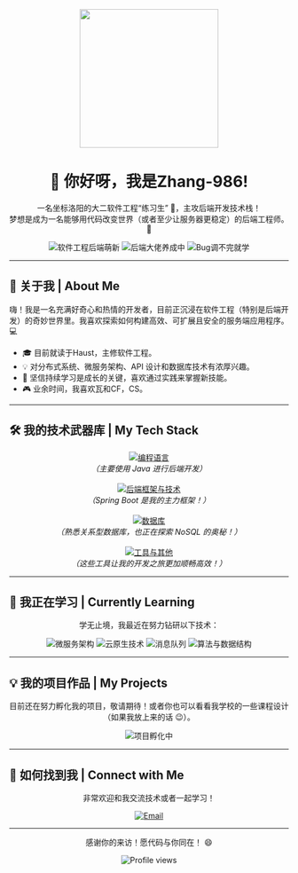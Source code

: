 <div align="center">
  <img src="https://media.giphy.com/media/hvRJCLFzcasrR4ia7z/giphy.gif" width="250px" />
  <h1>👋 你好呀，我是Zhang-986!</h1>
  <p>
    一名坐标洛阳的大二软件工程“练习生” 🌱，主攻后端开发技术栈！<br />
    梦想是成为一名能够用代码改变世界（或者至少让服务器更稳定）的后端工程师。🚀
  </p>

  <!-- 个性化小牌子 -->
  <p>
    <img src="https://img.shields.io/badge/身份-软件工程后端萌新-brightgreen?style=for-the-badge" alt="软件工程后端萌新" />
    <img src="https://img.shields.io/badge/目标-后端大佬养成中-blueviolet?style=for-the-badge" alt="后端大佬养成中" />
    <img src="https://img.shields.io/badge/状态-Bug调不完就学-red?style=for-the-badge" alt="Bug调不完就学" />
  </p>
</div>

---

## 🚀 关于我 | About Me

<p align="left">
  嗨！我是一名充满好奇心和热情的开发者，目前正沉浸在软件工程（特别是后端开发）的奇妙世界里。我喜欢探索如何构建高效、可扩展且安全的服务端应用程序。💻
</p>

<ul>
  <li>🎓 目前就读于Haust，主修软件工程。</li>
  <li>💡 对分布式系统、微服务架构、API 设计和数据库技术有浓厚兴趣。</li>
  <li>🌱 坚信持续学习是成长的关键，喜欢通过实践来掌握新技能。</li>
  <li>🎮 业余时间，我喜欢瓦和CF，CS。</li>
</ul>

---

## 🛠️ 我的技术武器库 | My Tech Stack

<p align="center">
  <!-- 常用编程语言 -->
  <a href="https://skillicons.dev">
    <img src="https://skillicons.dev/icons?i=java&perline=5&theme=light" alt="编程语言"/>
  </a>
  <br/>
  <em>（主要使用 Java 进行后端开发）</em>
  <br/><br/>

  <!-- 后端框架与技术 -->
  <a href="https://skillicons.dev">
    <img src="https://skillicons.dev/icons?i=spring&perline=6&theme=light" alt="后端框架与技术"/>
  </a>
  <br/>
  <em>（Spring Boot 是我的主力框架！）</em>
  <br/><br/>

  <!-- 数据库 -->
  <a href="https://skillicons.dev">
    <img src="https://skillicons.dev/icons?i=mysql,redis&perline=4&theme=light" alt="数据库"/>
  </a>
  <br/>
  <em>（熟悉关系型数据库，也正在探索 NoSQL 的奥秘！）</em>
  <br/><br/>

  <!-- 工具与其他 -->
  <a href="https://skillicons.dev">
    <img src="https://skillicons.dev/icons?i=git,github,docker,linux,idea,vscode,postman&perline=8&theme=light" alt="工具与其他"/>
  </a>
  <br/>
  <em>（这些工具让我的开发之旅更加顺畅高效！）</em>
</p>

---

## 🌱 我正在学习 | Currently Learning

<div align="center">
  <p>学无止境，我最近在努力钻研以下技术：</p>
  <p>
    <img src="https://img.shields.io/badge/学习中-微服务架构-orange?style=flat-square" alt="微服务架构" />
    <img src="https://img.shields.io/badge/学习中-云原生技术 (Docker & K8s)-blue?style=flat-square" alt="云原生技术" />
    <img src="https://img.shields.io/badge/学习中-消息队列 (Kafka/RabbitMQ)-green?style=flat-square" alt="消息队列" />
    <img src="https://img.shields.io/badge/学习中-更深入的算法与数据结构-purple?style=flat-square" alt="算法与数据结构" />
  </p>
</div>

---

## 💡 我的项目作品 | My Projects

<div align="center">
  <p>目前还在努力孵化我的项目，敬请期待！或者你也可以看看我学校的一些课程设计（如果我放上来的话 😉）。</p>
  <p>
    <img src="https://img.shields.io/badge/项目状态-孵化中...🐣-yellow?style=for-the-badge" alt="项目孵化中" />
  </p>
  <!-- 
    未来可以这样展示你的项目:
    [![项目1](https://github-readme-stats.vercel.app/api/pin/?username=你的用户名&repo=你的项目名&theme=radical)](https://github.com/你的用户名/你的项目名)
    [![项目2](https://github-readme-stats.vercel.app/api/pin/?username=你的用户名&repo=你的项目名&theme=dracula)](https://github.com/你的用户名/你的项目名)
  -->
</div>


---

## 🔗 如何找到我 | Connect with Me

<div align="center">
  <p>非常欢迎和我交流技术或者一起学习！</p>
  <a href="mailto:3225483474@qq.com"><img src="https://img.shields.io/badge/Email-邮箱联系我-D14836?style=for-the-badge&logo=gmail&logoColor=white" alt="Email"></a>
  <!-- 
    如果你有其他社交媒体，可以取消注释并替换链接:
  <a href="https://www.linkedin.com/in/你的领英用户名/" target="_blank"><img src="https://img.shields.io/badge/LinkedIn-关注我的领英-0077B5?style=for-the-badge&logo=linkedin&logoColor=white" alt="LinkedIn"></a>
  <a href="https://space.bilibili.com/你的B站UID" target="_blank"><img src="https://img.shields.io/badge/Bilibili-B站关注我-fb7299?style=for-the-badge&logo=bilibili&logoColor=white" alt="Bilibili"></a>
  <a href="https://www.zhihu.com/people/你的知乎ID" target="_blank"><img src="https://img.shields.io/badge/Zhihu-知乎关注我-0084ff?style=for-the-badge&logo=zhihu&logoColor=white" alt="Zhihu"></a>
  -->
</div>


---

<div align="center">
  <p>感谢你的来访！愿代码与你同在！ 😄</p>
  <img src="https://komarev.com/ghpvc/?username=Zhang-986&label=Profile%20views&color=blueviolet&style=flat-square" alt="Profile views" />
</div>
